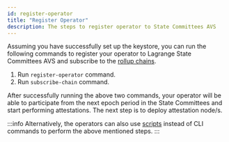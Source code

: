 ```yaml
---
id: register-operator
title: "Register Operator"
description: The steps to register operator to State Committees AVS
---
```


Assuming you have successfully set up the keystore, you can run the following commands to register your operator to Lagrange State Committees AVS and subscribe to the [rollup chains](/state-committees/operator-guide/supported-chains).

1. Run `register-operator` command.
2. Run `subscribe-chain` command.

After successfully running the above two commands, your operator will be able to participate from the next epoch period in the State Committees and start performing attestations. The next step is to deploy attestation node/s.

:::info
Alternatively, the operators can also use [scripts](/state-committees/run-node/scripts) instead of CLI commands to perform the above mentioned steps.
:::
